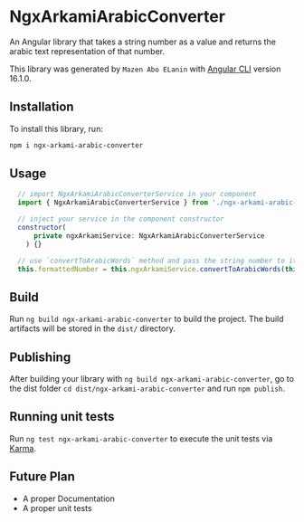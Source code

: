 # NgxArkamiArabicConverter

An Angular library that takes a string number as a value and returns the arabic text representation of that number.

This library was generated by `Mazen Abo ELanin` with [Angular CLI](https://github.com/angular/angular-cli) version 16.1.0.


## Installation

To install this library, run:
```bash
npm i ngx-arkami-arabic-converter
```

## Usage

```javascript
  // import NgxArkamiArabicConverterService in your component
  import { NgxArkamiArabicConverterService } from './ngx-arkami-arabic-converter.service';

  // inject your service in the component constructor
  constructor(
      private ngxArkamiService: NgxArkamiArabicConverterService
    ) {}

  // use `convertToArabicWords` method and pass the string number to it and it will return the text representation
  this.formattedNumber = this.ngxArkamiService.convertToArabicWords(this.form.value.number);
```

## Build

Run `ng build ngx-arkami-arabic-converter` to build the project. The build artifacts will be stored in the `dist/` directory.

## Publishing

After building your library with `ng build ngx-arkami-arabic-converter`, go to the dist folder `cd dist/ngx-arkami-arabic-converter` and run `npm publish`.

## Running unit tests

Run `ng test ngx-arkami-arabic-converter` to execute the unit tests via [Karma](https://karma-runner.github.io).

## Future Plan

- A proper Documentation
- A proper unit tests
